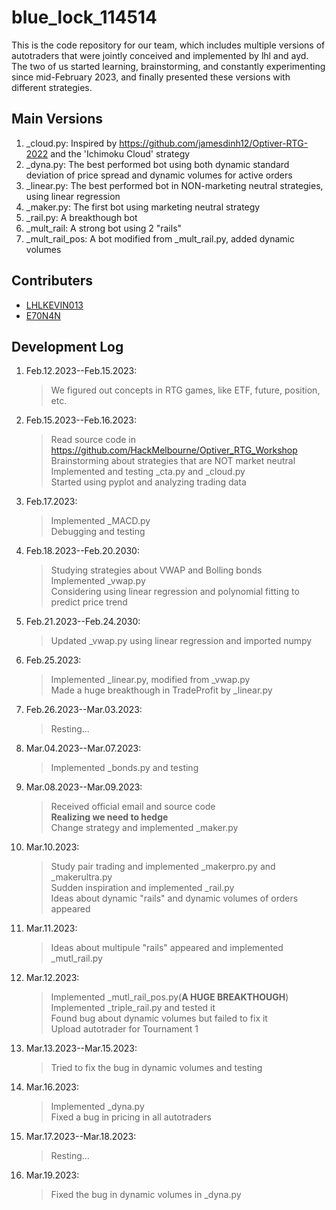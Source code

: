 # blue_lock_114514

This is the code repository for our team, which includes multiple versions of autotraders that were jointly conceived and implemented by lhl and ayd. The two of us started learning, brainstorming, and constantly experimenting since mid-February 2023, and finally presented these versions with different strategies.

## Main Versions
1. _cloud.py: Inspired by https://github.com/jamesdinh12/Optiver-RTG-2022 and the 'Ichimoku Cloud' strategy
2. _dyna.py: The best performed bot using both dynamic standard deviation of price spread and dynamic volumes for active orders
3. _linear.py: The best performed bot in NON-marketing neutral strategies, using linear regression
4. _maker.py: The first bot using marketing neutral strategy
5. _rail.py: A breakthough bot
6. _mult_rail: A strong bot using 2 "rails"
7. _mult_rail_pos: A bot modified from _mult_rail.py, added dynamic volumes

## Contributers
+ [LHLKEVIN013](https://github.com/LHLKEVIN0713)
+ [E70N4N](https://github.com/E70N4N)

## Development Log
1. Feb.12.2023--Feb.15.2023:
    > We figured out concepts in RTG games, like ETF, future, position, etc.
2. Feb.15.2023--Feb.16.2023:
    > Read source code in https://github.com/HackMelbourne/Optiver_RTG_Workshop \
    > Brainstorming about strategies that are NOT market neutral\
    > Implemented and testing _cta.py and _cloud.py\
    > Started using pyplot and analyzing trading data
3. Feb.17.2023:
    > Implemented _MACD.py\
    > Debugging and testing
4. Feb.18.2023--Feb.20.2030:
    > Studying strategies about VWAP and Bolling bonds\
    > Implemented _vwap.py\
    > Considering using linear regression and polynomial fitting to predict price trend
5. Feb.21.2023--Feb.24.2030:
    > Updated _vwap.py using linear regression and imported numpy
6. Feb.25.2023:
    > Implemented _linear.py, modified from _vwap.py\
    > Made a huge breakthough in TradeProfit by _linear.py
7. Feb.26.2023--Mar.03.2023:
    > Resting...
8. Mar.04.2023--Mar.07.2023:
    > Implemented _bonds.py and testing
9. Mar.08.2023--Mar.09.2023:
    > Received official email and source code\
    > **Realizing we need to hedge**\
    > Change strategy and implemented _maker.py
10. Mar.10.2023:
    > Study pair trading and implemented _makerpro.py and _makerultra.py\
    > Sudden inspiration and implemented _rail.py\
    > Ideas about dynamic "rails" and dynamic volumes of orders appeared
11. Mar.11.2023:
    > Ideas about multipule "rails" appeared and implemented _mutl_rail.py
12. Mar.12.2023:
    > Implemented _mutl_rail_pos.py(**A HUGE BREAKTHOUGH**)\
    > Implemented _triple_rail.py and tested it\
    > Found bug about dynamic volumes but failed to fix it\
    > Upload autotrader for Tournament 1
13. Mar.13.2023--Mar.15.2023:
    > Tried to fix the bug in dynamic volumes and testing
14. Mar.16.2023:
    > Implemented _dyna.py\
    > Fixed a bug in pricing in all autotraders
15. Mar.17.2023--Mar.18.2023:
    > Resting...
16. Mar.19.2023:
    > Fixed the bug in dynamic volumes in _dyna.py
